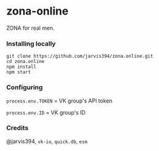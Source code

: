 # zona-online

ZONA for real men.

### Installing locally

```
git clone https://github.com/jarvis394/zona.online.git
cd zona.online
npm install
npm start
```

### Configuring

`process.env.TOKEN` = VK group's API token

`process.env.ID` = VK group's ID

### Credits

@jarvis394, `vk-io`, `quick.db`, `esm`
